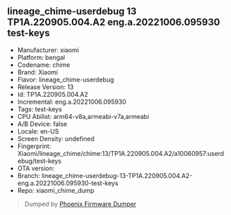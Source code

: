 ## lineage_chime-userdebug 13 TP1A.220905.004.A2 eng.a.20221006.095930 test-keys
- Manufacturer: xiaomi
- Platform: bengal
- Codename: chime
- Brand: Xiaomi
- Flavor: lineage_chime-userdebug
- Release Version: 13
- Id: TP1A.220905.004.A2
- Incremental: eng.a.20221006.095930
- Tags: test-keys
- CPU Abilist: arm64-v8a,armeabi-v7a,armeabi
- A/B Device: false
- Locale: en-US
- Screen Density: undefined
- Fingerprint: Xiaomi/lineage_chime/chime:13/TP1A.220905.004.A2/a10060957:userdebug/test-keys
- OTA version: 
- Branch: lineage_chime-userdebug-13-TP1A.220905.004.A2-eng.a.20221006.095930-test-keys
- Repo: xiaomi_chime_dump


>Dumped by [Phoenix Firmware Dumper](https://github.com/DroidDumps/phoenix_firmware_dumper)
